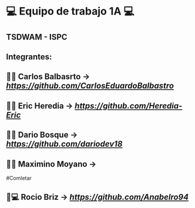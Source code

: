 <h1>💻 Equipo de trabajo <strong>1A</strong> 💻</h1>
<h2>TSDWAM - ISPC</h2>

<h2><strong>Integrantes:</strong></h2>

<h2>🧑‍💻 Carlos Balbasrto -> <em><a href="https://github.com/CarlosEduardoBalbastro">https://github.com/CarlosEduardoBalbastro</a></em></h2>
<h2>🧑‍💻 Eric Heredia -> <em><a href="https://github.com/Heredia-Eric">https://github.com/Heredia-Eric</a></em></h2>
<h2>🧑‍💻 Dario Bosque -> <em><a href="https://github.com/dariodev18">https://github.com/dariodev18</a></em></h2>
<h2>🧑‍💻 Maximino Moyano  -> </h2> #Comletar
<h2>👩💻 Rocio Briz -> <em><a href= "https://github.com/Anabelro94">https://github.com/Anabelro94</a></em></h2>
 